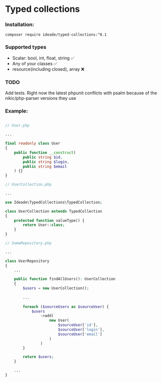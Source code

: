 # Typed collections

### Installation:

`composer require ideade/typed-collections:^0.1`

### Supported types
- Scalar: bool, int, float, string :white_check_mark:
- Any of your classes :white_check_mark:
- resource(including closed), array :x:

### TODO

Add tests. Right now the latest phpunit conflicts with psalm because of the nikic/php-parser versions they use

### Example:
```php

// User.php

...

final readonly class User
{   
    public function __construct(
        public string $id,
        public string $login,
        public string $email
    ) {}
}

// UserCollection.php

...

use Ideade\TypedCollections\TypedCollection;

class UserCollection extends TypedCollection
{
    protected function valueType() {
        return User::class;
    }
}

// SomeRepository.php

...

class UserRepository
{
    ...

    public function findAllUsers(): UserCollection
    {
        $users = new UserCollection();
        
        ...
        
        foreach ($sourceUsers as $sourceUser) {
            $users
                ->add(
                    new User(
                        $sourceUser['id'],
                        $sourceUser['login'],
                        $sourceUser['email']
                    )
                )
        }

        return $users;
    }

    ...
}

```
